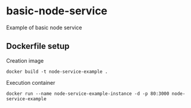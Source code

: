 # basic-node-service

Example of basic node service


## Dockerfile setup

Creation image

```
docker build -t node-service-example .
```

Execution container

```
docker run --name node-service-example-instance -d -p 80:3000 node-service-example
```